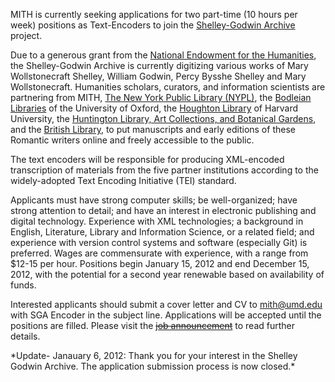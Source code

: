 MITH is currently seeking applications for two part-time (10 hours per week) positions as Text-Encoders to join the [Shelley-Godwin Archive](http://www.shelleygodwinarchive.org/) project.

Due to a generous grant from the [National Endowment for the Humanities](http://www.neh.gov/), the Shelley-Godwin Archive is currently digitizing various works of Mary Wollstonecraft Shelley, William Godwin, Percy Bysshe Shelley and Mary Wollstonecraft. Humanities scholars, curators, and information scientists are partnering from MITH, [The New York Public Library (NYPL)](http://www.nypl.org/), the [Bodleian Libraries](http://www.bodleian.ox.ac.uk/) of the University of Oxford, the [Houghton Library](http://hcl.harvard.edu/libraries/houghton/) of Harvard University, the [Huntington Library, Art Collections, and Botanical Gardens](http://www.huntington.org/), and the [British Library](http://www.bl.uk/), to put manuscripts and early editions of these Romantic writers online and freely accessible to the public.

The text encoders will be responsible for producing XML-encoded transcription of materials from the five partner institutions according to the widely-adopted Text Encoding Initiative (TEI) standard.

Applicants must have strong computer skills; be well-organized; have strong attention to detail; and have an interest in electronic publishing and digital technology. Experience with XML technologies; a background in English, Literature, Library and Information Science, or a related field; and experience with version control systems and software (especially Git) is preferred. Wages are commensurate with experience, with a range from \$12-15 per hour. Positions begin January 15, 2012 and end December 15, 2012, with the potential for a second year renewable based on availability of funds.

Interested applicants should submit a cover letter and CV to [mith@umd.edu](mailto:mith@umd.edu) with SGA Encoder in the subject line. Applications will be accepted until the positions are filled. Please visit the [~~job announcement~~](http://mith.umd.edu/about/jobs) to read further details.

\*Update- Janauary 6, 2012: Thank you for your interest in the Shelley Godwin Archive. The application submission process is now closed.\*